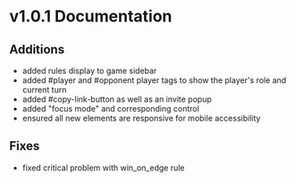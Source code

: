 # v1.0.1 Documentation
## Additions

- added rules display to game sidebar
- added #player and #opponent player tags to show the player's role and current turn
- added #copy-link-button as well as an invite popup
- added "focus mode" and corresponding control
- ensured all new elements are responsive for mobile accessibility

## Fixes
- fixed critical problem with win_on_edge rule
